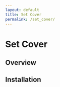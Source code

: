 ```yaml
---
layout: default
title: Set Cover
permalink: /set_cover/
---
```

# Set Cover

## Overview

## Installation

